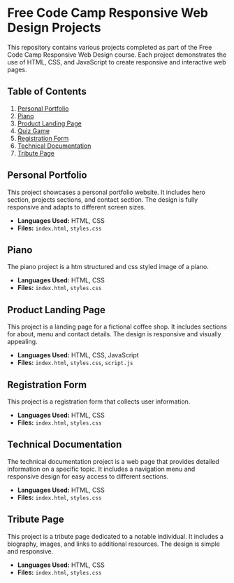 # Free Code Camp Responsive Web Design Projects

This repository contains various projects completed as part of the Free Code Camp Responsive Web Design course. Each project demonstrates the use of HTML, CSS, and JavaScript to create responsive and interactive web pages.

## Table of Contents
1. [Personal Portfolio](#personal-portfolio)
2. [Piano](#piano)
3. [Product Landing Page](#product-landing-page)
4. [Quiz Game](#quiz-game)
5. [Registration Form](#registration-form)
6. [Technical Documentation](#technical-documentation)
7. [Tribute Page](#tribute-page)

## Personal Portfolio
This project showcases a personal portfolio website. It includes hero section, projects sections, and contact section. The design is fully responsive and adapts to different screen sizes.

- **Languages Used:** HTML, CSS
- **Files:** `index.html`, `styles.css`

## Piano
The piano project is a htm structured and css styled image of a piano.

- **Languages Used:** HTML, CSS
- **Files:** `index.html`, `styles.css`

## Product Landing Page
This project is a landing page for a fictional coffee shop. It includes sections for about, menu and contact details. The design is responsive and visually appealing.

- **Languages Used:** HTML, CSS, JavaScript
- **Files:** `index.html`, `styles.css`, `script.js`

<!-- ## Quiz Game
The quiz game project is an interactive web application that presents users with multiple-choice questions. It tracks the user's score and provides feedback on their answers.

- **Languages Used:** HTML, CSS
- **Files:** `index.html`, `styles.css` -->

## Registration Form
This project is a registration form that collects user information. 
- **Languages Used:** HTML, CSS
- **Files:** `index.html`, `styles.css`

## Technical Documentation
The technical documentation project is a web page that provides detailed information on a specific topic. It includes a navigation menu and responsive design for easy access to different sections.

- **Languages Used:** HTML, CSS
- **Files:** `index.html`, `styles.css`

## Tribute Page
This project is a tribute page dedicated to a notable individual. It includes a biography, images, and links to additional resources. The design is simple and responsive.

- **Languages Used:** HTML, CSS
- **Files:** `index.html`, `styles.css`
